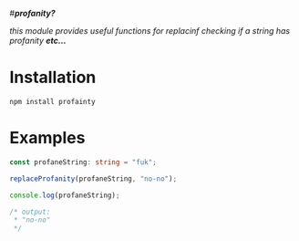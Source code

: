 #_**profanity?**_

_this module provides useful functions for replacinf checking if a string has profanity **etc...**_

# Installation

`npm install profainty`

# Examples

```typescript
const profaneString: string = "fuk";

replaceProfanity(profaneString, "no-no");

console.log(profaneString);

/* output:
 * "no-no"
 */
```
